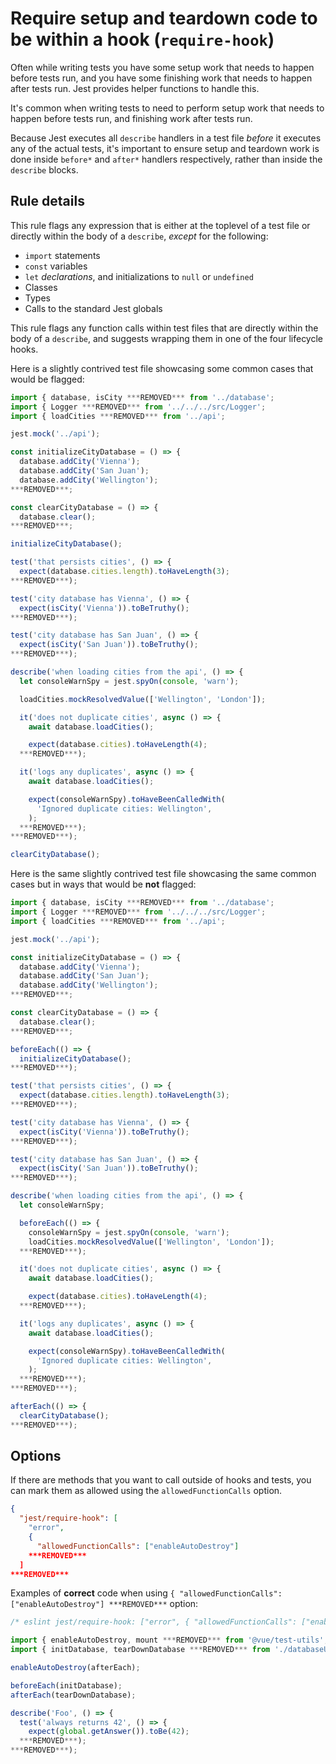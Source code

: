 # Require setup and teardown code to be within a hook (`require-hook`)

Often while writing tests you have some setup work that needs to happen before
tests run, and you have some finishing work that needs to happen after tests
run. Jest provides helper functions to handle this.

It's common when writing tests to need to perform setup work that needs to
happen before tests run, and finishing work after tests run.

Because Jest executes all `describe` handlers in a test file _before_ it
executes any of the actual tests, it's important to ensure setup and teardown
work is done inside `before*` and `after*` handlers respectively, rather than
inside the `describe` blocks.

## Rule details

This rule flags any expression that is either at the toplevel of a test file or
directly within the body of a `describe`, _except_ for the following:

- `import` statements
- `const` variables
- `let` _declarations_, and initializations to `null` or `undefined`
- Classes
- Types
- Calls to the standard Jest globals

This rule flags any function calls within test files that are directly within
the body of a `describe`, and suggests wrapping them in one of the four
lifecycle hooks.

Here is a slightly contrived test file showcasing some common cases that would
be flagged:

```js
import { database, isCity ***REMOVED*** from '../database';
import { Logger ***REMOVED*** from '../../../src/Logger';
import { loadCities ***REMOVED*** from '../api';

jest.mock('../api');

const initializeCityDatabase = () => {
  database.addCity('Vienna');
  database.addCity('San Juan');
  database.addCity('Wellington');
***REMOVED***;

const clearCityDatabase = () => {
  database.clear();
***REMOVED***;

initializeCityDatabase();

test('that persists cities', () => {
  expect(database.cities.length).toHaveLength(3);
***REMOVED***);

test('city database has Vienna', () => {
  expect(isCity('Vienna')).toBeTruthy();
***REMOVED***);

test('city database has San Juan', () => {
  expect(isCity('San Juan')).toBeTruthy();
***REMOVED***);

describe('when loading cities from the api', () => {
  let consoleWarnSpy = jest.spyOn(console, 'warn');

  loadCities.mockResolvedValue(['Wellington', 'London']);

  it('does not duplicate cities', async () => {
    await database.loadCities();

    expect(database.cities).toHaveLength(4);
  ***REMOVED***);

  it('logs any duplicates', async () => {
    await database.loadCities();

    expect(consoleWarnSpy).toHaveBeenCalledWith(
      'Ignored duplicate cities: Wellington',
    );
  ***REMOVED***);
***REMOVED***);

clearCityDatabase();
```

Here is the same slightly contrived test file showcasing the same common cases
but in ways that would be **not** flagged:

```js
import { database, isCity ***REMOVED*** from '../database';
import { Logger ***REMOVED*** from '../../../src/Logger';
import { loadCities ***REMOVED*** from '../api';

jest.mock('../api');

const initializeCityDatabase = () => {
  database.addCity('Vienna');
  database.addCity('San Juan');
  database.addCity('Wellington');
***REMOVED***;

const clearCityDatabase = () => {
  database.clear();
***REMOVED***;

beforeEach(() => {
  initializeCityDatabase();
***REMOVED***);

test('that persists cities', () => {
  expect(database.cities.length).toHaveLength(3);
***REMOVED***);

test('city database has Vienna', () => {
  expect(isCity('Vienna')).toBeTruthy();
***REMOVED***);

test('city database has San Juan', () => {
  expect(isCity('San Juan')).toBeTruthy();
***REMOVED***);

describe('when loading cities from the api', () => {
  let consoleWarnSpy;

  beforeEach(() => {
    consoleWarnSpy = jest.spyOn(console, 'warn');
    loadCities.mockResolvedValue(['Wellington', 'London']);
  ***REMOVED***);

  it('does not duplicate cities', async () => {
    await database.loadCities();

    expect(database.cities).toHaveLength(4);
  ***REMOVED***);

  it('logs any duplicates', async () => {
    await database.loadCities();

    expect(consoleWarnSpy).toHaveBeenCalledWith(
      'Ignored duplicate cities: Wellington',
    );
  ***REMOVED***);
***REMOVED***);

afterEach(() => {
  clearCityDatabase();
***REMOVED***);
```

## Options

If there are methods that you want to call outside of hooks and tests, you can
mark them as allowed using the `allowedFunctionCalls` option.

```json
{
  "jest/require-hook": [
    "error",
    {
      "allowedFunctionCalls": ["enableAutoDestroy"]
    ***REMOVED***
  ]
***REMOVED***
```

Examples of **correct** code when using
`{ "allowedFunctionCalls": ["enableAutoDestroy"] ***REMOVED***` option:

```js
/* eslint jest/require-hook: ["error", { "allowedFunctionCalls": ["enableAutoDestroy"] ***REMOVED***] */

import { enableAutoDestroy, mount ***REMOVED*** from '@vue/test-utils';
import { initDatabase, tearDownDatabase ***REMOVED*** from './databaseUtils';

enableAutoDestroy(afterEach);

beforeEach(initDatabase);
afterEach(tearDownDatabase);

describe('Foo', () => {
  test('always returns 42', () => {
    expect(global.getAnswer()).toBe(42);
  ***REMOVED***);
***REMOVED***);
```
